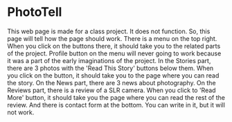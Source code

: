 # PhotoTell
This web page is made for a class project.
It does not function.
So, this page will tell how the page should work.
There is a menu on the top right. When you click on the buttons there, it should take you to the related parts of the project.
Profile button on the menu will never going to work because it was a part of the early imaginations of the project.
In the Stories part, there are 3 photos with the 'Read This Story' buttons below them. When you click on the button, it should take you to the page where you can read the story.
On the News part, there are 3 news about photography.
On the Reviews part, there is a review of a SLR camera. When you click to 'Read More' button, it should take you the page where you can read the rest of the review.
And there is contact form at the bottom. You can write in it, but it will not work.
